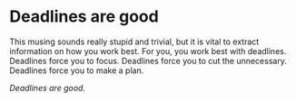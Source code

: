 # Deadlines are good

This musing sounds really stupid and trivial, but it is vital to extract
information on how you work best. For you, you work best with deadlines.
Deadlines force you to focus. Deadlines force you to cut the unnecessary.
Deadlines force you to make a plan. 

*Deadlines are good.*